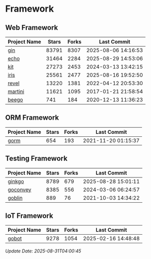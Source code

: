 # Framework

## Web Framework
| Project Name | Stars | Forks | Last Commit |
| ------------ | ----- | ----- | ----------- |
| [gin](https://github.com/gin-gonic/gin) | 83791 | 8307 | 2025-08-06 14:16:53 |
| [echo](https://github.com/labstack/echo) | 31464 | 2284 | 2025-08-29 14:53:06 |
| [kit](https://github.com/go-kit/kit) | 27273 | 2453 | 2024-03-13 13:42:15 |
| [iris](https://github.com/kataras/iris) | 25561 | 2477 | 2025-08-16 19:52:50 |
| [revel](https://github.com/revel/revel) | 13220 | 1381 | 2022-04-12 20:53:30 |
| [martini](https://github.com/go-martini/martini) | 11621 | 1095 | 2017-01-21 21:58:54 |
| [beego](https://github.com/astaxie/beego) | 741 | 184 | 2020-12-13 11:36:23 |

## ORM Framework
| Project Name | Stars | Forks | Last Commit |
| ------------ | ----- | ----- | ----------- |
| [gorm](https://github.com/jinzhu/gorm) | 654 | 193 | 2021-11-20 01:15:37 |

## Testing Framework
| Project Name | Stars | Forks | Last Commit |
| ------------ | ----- | ----- | ----------- |
| [ginkgo](https://github.com/onsi/ginkgo) | 8789 | 679 | 2025-08-28 15:01:11 |
| [goconvey](https://github.com/smartystreets/goconvey) | 8385 | 556 | 2024-03-06 06:24:57 |
| [goblin](https://github.com/franela/goblin) | 889 | 76 | 2021-10-03 14:34:22 |

## IoT Framework
| Project Name | Stars | Forks | Last Commit |
| ------------ | ----- | ----- | ----------- |
| [gobot](https://github.com/hybridgroup/gobot) | 9278 | 1054 | 2025-02-16 14:48:48 |

*Update Date: 2025-08-31T04:00:45*